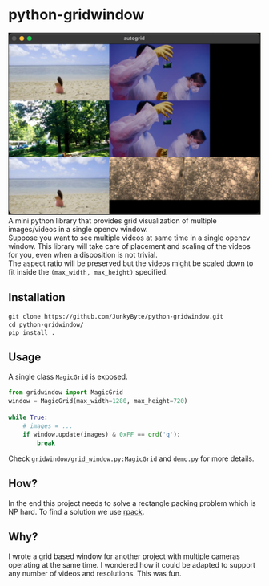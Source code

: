 # python-gridwindow
![img](samples/img.png)
A mini python library that provides grid visualization of multiple images/videos in a single opencv window.  
Suppose you want to see multiple videos at same time in a single opencv window. This library will take care of placement and scaling of the videos for you, even when a disposition is not trivial.  
The aspect ratio will be preserved but the videos might be scaled down to fit inside the `(max_width, max_height)` specified.

## Installation
```
git clone https://github.com/JunkyByte/python-gridwindow.git
cd python-gridwindow/
pip install .
```

## Usage
A single class `MagicGrid` is exposed.
```python
from gridwindow import MagicGrid
window = MagicGrid(max_width=1280, max_height=720)

while True:
    # images = ...
    if window.update(images) & 0xFF == ord('q'):
        break
```

Check `gridwindow/grid_window.py:MagicGrid` and `demo.py` for more details.

## How?
In the end this project needs to solve a rectangle packing problem which is NP hard.
To find a solution we use [rpack](https://github.com/Penlect/rectangle-packer).


## Why?
I wrote a grid based window for another project with multiple cameras operating at the same time.
I wondered how it could be adapted to support any number of videos and resolutions. This was fun.

